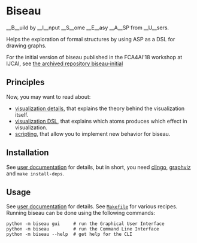 # Biseau
__B__uild by __I__nput __S__ome __E__asy __A__SP from __U__sers.

Helps the exploration of formal structures by using ASP as a DSL for drawing graphs.

For the initial version of biseau published in the FCA4AI'18 workshop at IJCAI,
see [the archived repository biseau-initial](https://gitlab.inria.fr/lbourneu/biseau-initial)


## Principles

Now, you may want to read about:

- [visualization details](doc/user-doc.mkd#visualization-principles), that explains the theory behind the visualization itself.
- [visualization DSL](doc/user-doc.mkd#asp-to-dot), that explains which atoms produces which effect in visualization.
- [scripting](doc/user-doc.mkd#scripting), that allow you to implement new behavior for biseau.



## Installation
See [user documentation](doc/user-doc.mkd#installation) for details,
but in short, you need [clingo](https://potassco.org/clingo/),
[graphviz](http://graphviz.org/) and `make install-deps`.


## Usage
See [user documentation](doc/user-doc.mkd#basic-usage) for details.
See [`Makefile`](Makefile) for various recipes.
Running biseau can be done using the following commands:

    python -m biseau gui     # run the Graphical User Interface
    python -m biseau         # run the Command Line Interface
    python -m biseau --help  # get help for the CLI
